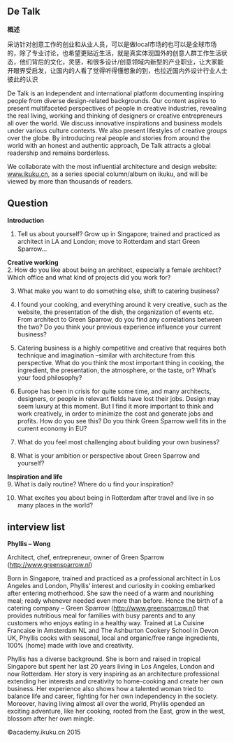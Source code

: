 ## De Talk

**概述**

采访针对创意工作的创业和从业人员，可以是做local市场的也可以是全球市场的，除了专业讨论，也希望更贴近生活，就是真实体现国外的创意人群工作生活状态，他们背后的文化，灵感，和很多设计/创意领域内新型的产业职业，让大家能开眼界受启发，让国内的人看了觉得听得懂想象的到，也拉近国内外设计行业人士彼此的认识  



De Talk is an independent and international platform documenting inspiring people from diverse design-related backgrounds. Our content aspires to present multifaceted perspectives of people in creative industries, revealing the real living, working and thinking of designers or creative entrepreneurs all over the world. We discuss innovative inspirations and business models under various culture contexts. We also present lifestyles of creative groups over the globe. By introducing real people and stories from around the world with an honest and authentic approach, De Talk attracts a global readership and remains borderless.

We collaborate with the most influential architecture and design website: www.ikuku.cn, as a series special column/album on ikuku, and will be viewed by more than thousands of readers. 



## Question   



**Introduction**  
1. Tell us about yourself?
Grow up in Singapore; trained and practiced as architect in LA and London; move to Rotterdam and start Green Sparrow…

**Creative working**  
2. How do you like about being an architect, especially a female architect? Which office and what kind of projects did you work for? 

3. What make you want to do something else, shift to catering business?

4. I found your cooking, and everything around it very creative, such as the website, the presentation of the dish, the organization of events etc. From architect to Green Sparrow, do you find any correlations between the two? Do you think your previous experience influence your current business?

5. Catering business is a highly competitive and creative that requires both technique and imagination –similar with architecture from this perspective. What do you think the most important thing in cooking, the ingredient, the presentation, the atmosphere, or the taste, or? What’s your food philosophy? 

6. Europe has been in crisis for quite some time, and many architects, designers, or people in relevant fields have lost their jobs. Design may seem luxury at this moment. But I find it more important to think and work creatively, in order to minimize the cost and generate jobs and profits. How do you see this? Do you think Green Sparrow well fits in the current economy in EU? 

7. What do you feel most challenging about building your own business?

8. What is your ambition or perspective about Green Sparrow and yourself?

**Inspiration and life**  
9. What is daily routine? Where do u find your inspiration?

10. What excites you about being in Rotterdam after travel and live in so many places in the world?
 



## interview list

**Phyllis – Wong**  

Architect, chef, entrepreneur, owner of Green Sparrow (http://www.greensparrow.nl)

Born in Singapore, trained and practiced as a professional architect in Los Angeles and London, Phyllis’ interest and curiosity in cooking embarked after entering motherhood.  She saw the need of a warm and nourishing meal; ready whenever needed even more than before.  Hence the birth of a catering company – Green Sparrow (http://www.greensparrow.nl) that provides nutritious meal for families with busy parents and to any customers who enjoys eating in a healthy way.  Trained at La Cuisine Francaise in Amsterdam NL and The Ashburton Cookery School in Devon UK, Phyllis cooks with seasonal, local and organic/free range ingredients, 100% (home) made with love and creativity.

Phyllis has a diverse background.  She is born and raised in tropical Singapore but spent her last 20 years living in Los Angeles, London and now Rotterdam. Her story is very inspiring as an architecture professional extending her interests and creativity to home-cooking and create her own business. Her experience also shows how a talented woman tried to balance life and career, fighting for her own independency in the society. Moreover, having living almost all over the world, Phyllis opended an exciting adventure, like her cooking, rooted from the East, grow in the west, blossom after her own mingle. 



&copy;academy.ikuku.cn 2015



